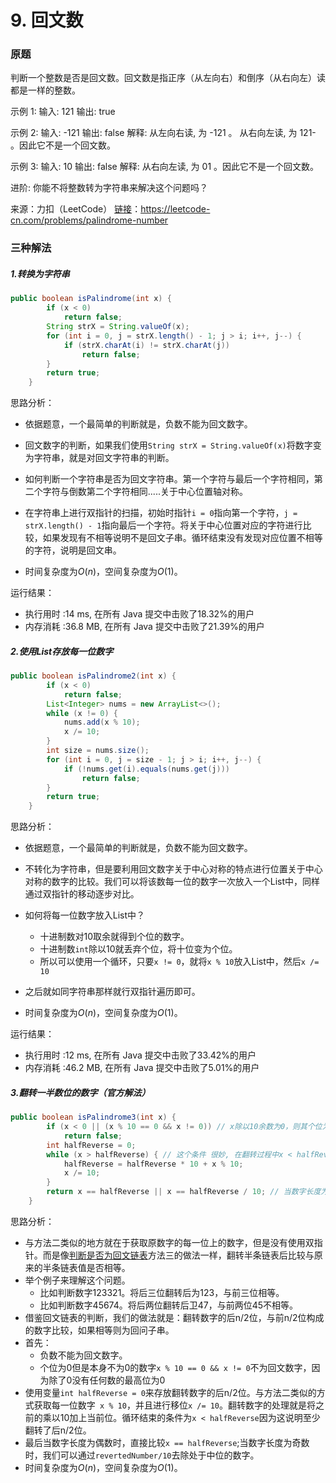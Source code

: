 # 9. 回文数

### 原题
判断一个整数是否是回文数。回文数是指正序（从左向右）和倒序（从右向左）读都是一样的整数。

示例 1:
输入: 121
输出: true

示例 2:
输入: -121
输出: false
解释: 从左向右读, 为 -121 。 从右向左读, 为 121- 。因此它不是一个回文数。

示例 3:
输入: 10
输出: false
解释: 从右向左读, 为 01 。因此它不是一个回文数。

进阶:
你能不将整数转为字符串来解决这个问题吗？

来源：力扣（LeetCode）
[链接](https://leetcode-cn.com/problems/palindrome-number)：https://leetcode-cn.com/problems/palindrome-number

### 三种解法

##### 1.转换为字符串

```java
public boolean isPalindrome(int x) {
        if (x < 0)
            return false;
        String strX = String.valueOf(x);
        for (int i = 0, j = strX.length() - 1; j > i; i++, j--) {
            if (strX.charAt(i) != strX.charAt(j))
                return false;
        }
        return true;
    }
```

思路分析：

* 依据题意，一个最简单的判断就是，负数不能为回文数字。

* 回文数字的判断，如果我们使用`String strX = String.valueOf(x)`将数字变为字符串，就是对回文字符串的判断。
* 如何判断一个字符串是否为回文字符串。第一个字符与最后一个字符相同，第二个字符与倒数第二个字符相同.....关于中心位置轴对称。
* 在字符串上进行双指针的扫描，初始时指针`i = 0`指向第一个字符，`j = strX.length() - 1`指向最后一个字符。将关于中心位置对应的字符进行比较，如果发现有不相等说明不是回文子串。循环结束没有发现对应位置不相等的字符，说明是回文串。
* 时间复杂度为$O(n)$，空间复杂度为$O(1)$。

运行结果：
* 执行用时 :14 ms, 在所有 Java 提交中击败了18.32%的用户
* 内存消耗 :36.8 MB, 在所有 Java 提交中击败了21.39%的用户

##### 2.使用List存放每一位数字

```java
public boolean isPalindrome2(int x) {
        if (x < 0)
            return false;
        List<Integer> nums = new ArrayList<>();
        while (x != 0) {
            nums.add(x % 10);
            x /= 10;
        }
        int size = nums.size();
        for (int i = 0, j = size - 1; j > i; i++, j--) {
            if (!nums.get(i).equals(nums.get(j)))
                return false;
        }
        return true;
    }
```

思路分析：

* 依据题意，一个最简单的判断就是，负数不能为回文数字。

* 不转化为字符串，但是要利用回文数字关于中心对称的特点进行位置关于中心对称的数字的比较。我们可以将该数每一位的数字一次放入一个List中，同样通过双指针的移动逐步对比。
* 如何将每一位数字放入List中？
    * 十进制数对10取余就得到个位的数字。
    * 十进制数`int`除以10就丢弃个位，将十位变为个位。
    * 所以可以使用一个循环，只要`x != 0`，就将`x % 10`放入List中，然后`x /= 10`
* 之后就如同字符串那样就行双指针遍历即可。
* 时间复杂度为$O(n)$，空间复杂度为$O(1)$。

运行结果：
* 执行用时 :12 ms, 在所有 Java 提交中击败了33.42%的用户
* 内存消耗 :46.2 MB, 在所有 Java 提交中击败了5.01%的用户

##### 3.翻转一半数位的数字（官方解法）

```java
public boolean isPalindrome3(int x) {
        if (x < 0 || (x % 10 == 0 && x != 0)) // x除以10余数为0，则其个位为0，如果他不为0，其最高位不可能为0，所以不可能会回文数
            return false;
        int halfReverse = 0;
        while (x > halfReverse) { // 这个条件 很妙, 在翻转过程中x < halfReverse 说明已经翻转了一半的数位。 举例子看返回值与这个循环条件
            halfReverse = halfReverse * 10 + x % 10;
            x /= 10;
        }
        return x == halfReverse || x == halfReverse / 10; // 当数字长度为奇数时，我们可以通过 revertedNumber/10 去除处于中位的数字。
    }
```

思路分析：

* 与方法二类似的地方就在于获取原数字的每一位上的数字，但是没有使用双指针。而是像[判断是否为回文链表](https://github.com/ustcyyw/yyw_algorithm/blob/master/easy/LinkedList/isPalindrome.md)方法三的做法一样，翻转半条链表后比较与原来的半条链表值是否相等。
* 举个例子来理解这个问题。
    * 比如判断数字123321。将后三位翻转后为123，与前三位相等。
    * 比如判断数字45674。将后两位翻转后卫47，与前两位45不相等。
* 借鉴回文链表的判断，我们的做法就是：翻转数字的后n/2位，与前n/2位构成的数字比较，如果相等则为回问子串。
* 首先：
    * 负数不能为回文数字。
    * 个位为0但是本身不为0的数字`x % 10 == 0 && x != 0`不为回文数字，因为除了0没有任何数的最高位为0
* 使用变量`int halfReverse = 0`来存放翻转数字的后n/2位。与方法二类似的方式获取每一位数字` x % 10`，并且进行移位`x /= 10`。翻转数字的处理就是将之前的乘以10加上当前位。循环结束的条件为`x < halfReverse`因为这说明至少翻转了后n/2位。
* 最后当数字长度为偶数时，直接比较`x == halfReverse`;当数字长度为奇数时，我们可以通过` revertedNumber/10 `去除处于中位的数字。
* 时间复杂度为$O(n)$，空间复杂度为$O(1)$。
